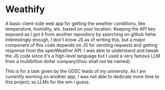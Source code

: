 # Weathify
A basic client-side web app for getting the weather conditions, like temperature, humidity, etc. based on your location. 
Keeping the API key exposed as I got it from another repository by searching on github hehe.
Interestingly enough, I don't know JS as of writing this, but a major component of this code depends on JS for sending requests and getting response from the openWeather API. I was able to understand and tweak the JS code since it's a high-level language but I used a very famous LLM from a multibillion dollar company(thou shall not be named). 

This is for a task given by the GDSC leads of my university. As I am currently working on another app, I was not able to dedicate more time to this project, so LLMs for the win i guess. 

